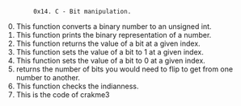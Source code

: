             0x14. C - Bit manipulation.

0) This function converts a binary number to an unsigned int.
1) This function prints the binary representation of a number.
2) This function returns the value of a bit at a given index.
3) This function sets the value of a bit to 1 at a given index.
4) This function sets the value of a bit to 0 at a given index.
5) returns the number of bits you would need to flip to get from one
    number to another.
6) This function checks the indianness.
7) This is the code of crakme3
